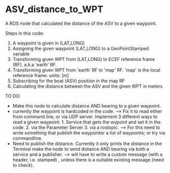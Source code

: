 # ASV_distance_to_WPT
A ROS node that calculated the distance of the ASV to a given waypoint.

Steps in this code:
1. A waypoint is given in (LAT,LONG)
2. Assigning the given waypoint (LAT,LONG) to a GeoPointStamped variable
3. Transforming given WPT from (LAT,LONG) to ECEF reference frame (RF), a.k.a 'earth' RF.
4. Transforming given WPT from 'earth' RF to 'map' RF. 
   'map' is the local reference frame. units: [m]
5. Subscribing for the boat (ASV) position in the map RF
6. Calculating the distance between the ASV and the given WPT in meters  


TO DO:
* Make this node to calculate distance AND bearing to a given waypoint.
* currently the waypoint is hardcoded in the code. 
  --> Fix it to read either from command line, or via UDP server.
      Implement 3 different ways to read a given waypoint:
      1. Service that gets the wypoint and set it in the code.
      2. via the Parameter Server
      3. via a rostopic.
      --> For this need to write something that publish the waypointor a list of waypoints; or try via commandline.
* Need to publish the distance. Currently it only prints the distance in the Terminal
  make the node to send distance AND bearing via both a service and a publisher. 
  --> will have to write a custom message (with a header, i.e. stamped) , unless there is a suitable existing message (need to check).
